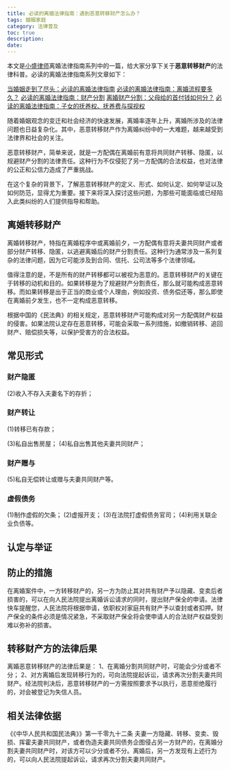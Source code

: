 ```yaml
---
title: 必读的离婚法律指南：遇到恶意转移财产怎么办？
tags: 婚姻家庭
category: 法律普及
toc: true
description: 
date: 
---
```


本文是[小盛律师](https://selfboot.cn/links)离婚法律指南系列中的一篇，给大家分享下关于**恶意转移财产**的法律科普。必读的离婚法律指南系列文章如下：

[当婚姻走到了尽头：必读的离婚法律指南](https://selfboot.cn/2023/07/21/divorce_legal_knowlage/)
[必读的离婚法律指南：离婚流程要多久？](https://selfboot.cn/2023/08/05/divorce_legal_longtime/)
[必读的离婚法律指南：财产分割](https://selfboot.cn/2023/07/23/divorce_legal_money/)
[离婚财产分割：父母给的首付钱如何分？](https://selfboot.cn/2023/07/29/divorce_legal_money_parent/)
[必读的离婚法律指南：子女的抚养权、抚养费与探视权](https://selfboot.cn/2023/08/13/divorce_legal_children/)


<!-- more -->

随着婚姻观念的变迁和社会经济的快速发展，离婚率逐年上升，离婚所涉及的法律问题也日益复杂化。其中，恶意转移财产作为离婚纠纷中的一大难题，越来越受到法律界和社会的关注。

恶意转移财产，简单来说，就是一方配偶在离婚前有意将共同财产转移、隐匿，以规避财产分割的法律责任。这种行为不仅侵犯了另一方配偶的合法权益，也对法律的公正和公信力造成了严重挑战。

在这个复杂的背景下，了解恶意转移财产的定义、形式、如何认定、如何举证以及如何防范，显得尤为重要。接下来将深入探讨这些问题，为那些可能面临或已经陷入此类纠纷的人们提供指导和帮助。

## 离婚转移财产

离婚转移财产，特指在离婚程序中或离婚前夕，一方配偶有意将夫妻共同财产或者部分财产转移、隐匿，以逃避离婚后的财产分割责任。这种行为通常涉及一系列复杂的法律问题，因为它可能涉及到合同、信托、公司法等多个法律领域。

值得注意的是，不是所有的财产转移都可以被视为恶意的。恶意转移财产的关键在于转移的动机和目的。如果转移是为了规避财产分割责任，那么就可能构成恶意转移。而如果转移是出于正当的商业或个人理由，例如投资、债务偿还等，那么即使在离婚前夕发生，也不一定构成恶意转移。

根据中国的《民法典》的相关规定，恶意转移财产可能构成对另一方配偶财产权益的侵害。如果法院认定存在恶意转移，可能会采取一系列措施，如撤销转移、追回财产、赔偿损失等，以保护受害方的合法权益。

## 常见形式

### 财产隐匿
(2)收入不存入夫妻名下的存折；

### 财产转让
(1)转移已有存款；

(3)私自出售房屋；
(4)私自出售其他夫妻共同财产；

### 财产赠与
(5)私自无偿转让或赠与夫妻共同财产等。

### 虚假债务
(1)制作虚假的欠条；
(2)虚报开支；
(3)在法院打虚假债务官司；
(4)利用关联企业负债等。



## 认定与举证


## 防止的措施

在离婚案件中，一方转移财产的，另一方为防止其对共有财产予以隐藏、变卖后者损害的，可以在向人民法院提出离婚诉讼请求的同时，提出财产保全的申请。法律快车提醒您，人民法院将根据申请，依职权对家庭共有财产予以查封或者扣押。财产保全的条件必须是情况紧急，不采取财产保全将会使申请人的合法财产权益受到难以弥补的损害。

## 转移财产方的法律后果

离婚恶意转移财产的法律后果是：
1、在离婚分割共同财产时，可能会少分或者不分；
2、对方离婚后发现转移行为的，可向法院提起诉讼，请求再次分割夫妻共同财产。经法院判决后，恶意转移财产的一方需按照要求予以执行，恶意拒绝履行的，对会被登记为失信人员。

## 相关法律依据

《《中华人民共和国民法典》》第一千零九十二条
夫妻一方隐藏、转移、变卖、毁损、挥霍夫妻共同财产，或者伪造夫妻共同债务企图侵占另一方财产的，在离婚分割夫妻共同财产时，对该方可以少分或者不分。离婚后，另一方发现有上述行为的，可以向人民法院提起诉讼，请求再次分割夫妻共同财产。